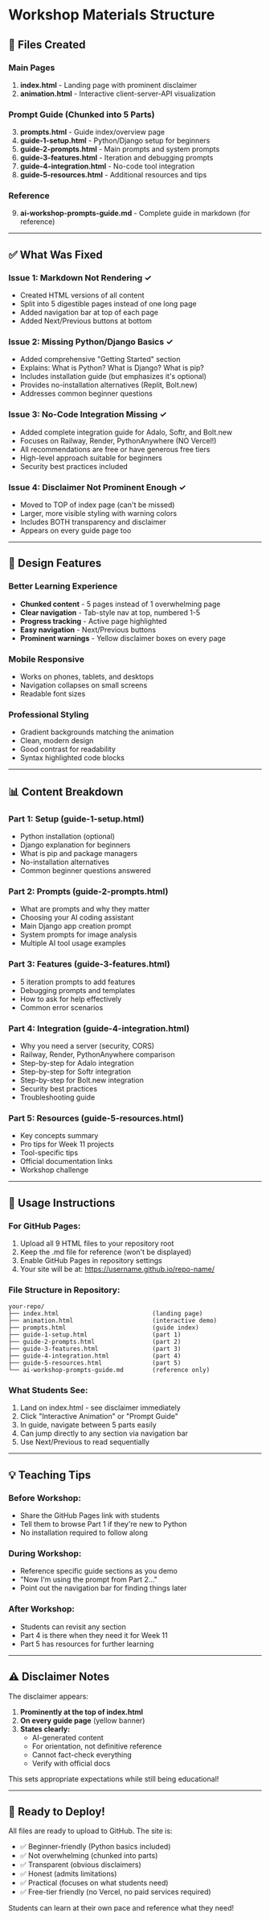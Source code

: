 # Workshop Materials Structure

## 📁 Files Created

### Main Pages
1. **index.html** - Landing page with prominent disclaimer
2. **animation.html** - Interactive client-server-API visualization

### Prompt Guide (Chunked into 5 Parts)
3. **prompts.html** - Guide index/overview page
4. **guide-1-setup.html** - Python/Django setup for beginners
5. **guide-2-prompts.html** - Main prompts and system prompts
6. **guide-3-features.html** - Iteration and debugging prompts
7. **guide-4-integration.html** - No-code tool integration
8. **guide-5-resources.html** - Additional resources and tips

### Reference
9. **ai-workshop-prompts-guide.md** - Complete guide in markdown (for reference)

---

## ✅ What Was Fixed

### Issue 1: Markdown Not Rendering ✓
- Created HTML versions of all content
- Split into 5 digestible pages instead of one long page
- Added navigation bar at top of each page
- Added Next/Previous buttons at bottom

### Issue 2: Missing Python/Django Basics ✓
- Added comprehensive "Getting Started" section
- Explains: What is Python? What is Django? What is pip?
- Includes installation guide (but emphasizes it's optional)
- Provides no-installation alternatives (Replit, Bolt.new)
- Addresses common beginner questions

### Issue 3: No-Code Integration Missing ✓
- Added complete integration guide for Adalo, Softr, and Bolt.new
- Focuses on Railway, Render, PythonAnywhere (NO Vercel!)
- All recommendations are free or have generous free tiers
- High-level approach suitable for beginners
- Security best practices included

### Issue 4: Disclaimer Not Prominent Enough ✓
- Moved to TOP of index page (can't be missed)
- Larger, more visible styling with warning colors
- Includes BOTH transparency and disclaimer
- Appears on every guide page too

---

## 🎨 Design Features

### Better Learning Experience
- **Chunked content** - 5 pages instead of 1 overwhelming page
- **Clear navigation** - Tab-style nav at top, numbered 1-5
- **Progress tracking** - Active page highlighted
- **Easy navigation** - Next/Previous buttons
- **Prominent warnings** - Yellow disclaimer boxes on every page

### Mobile Responsive
- Works on phones, tablets, and desktops
- Navigation collapses on small screens
- Readable font sizes

### Professional Styling
- Gradient backgrounds matching the animation
- Clean, modern design
- Good contrast for readability
- Syntax highlighted code blocks

---

## 📊 Content Breakdown

### Part 1: Setup (guide-1-setup.html)
- Python installation (optional)
- Django explanation for beginners
- What is pip and package managers
- No-installation alternatives
- Common beginner questions answered

### Part 2: Prompts (guide-2-prompts.html)
- What are prompts and why they matter
- Choosing your AI coding assistant
- Main Django app creation prompt
- System prompts for image analysis
- Multiple AI tool usage examples

### Part 3: Features (guide-3-features.html)
- 5 iteration prompts to add features
- Debugging prompts and templates
- How to ask for help effectively
- Common error scenarios

### Part 4: Integration (guide-4-integration.html)
- Why you need a server (security, CORS)
- Railway, Render, PythonAnywhere comparison
- Step-by-step for Adalo integration
- Step-by-step for Softr integration
- Step-by-step for Bolt.new integration
- Security best practices
- Troubleshooting guide

### Part 5: Resources (guide-5-resources.html)
- Key concepts summary
- Pro tips for Week 11 projects
- Tool-specific tips
- Official documentation links
- Workshop challenge

---

## 🎯 Usage Instructions

### For GitHub Pages:
1. Upload all 9 HTML files to your repository root
2. Keep the .md file for reference (won't be displayed)
3. Enable GitHub Pages in repository settings
4. Your site will be at: https://username.github.io/repo-name/

### File Structure in Repository:
```
your-repo/
├── index.html                          (landing page)
├── animation.html                      (interactive demo)
├── prompts.html                        (guide index)
├── guide-1-setup.html                  (part 1)
├── guide-2-prompts.html                (part 2)
├── guide-3-features.html               (part 3)
├── guide-4-integration.html            (part 4)
├── guide-5-resources.html              (part 5)
└── ai-workshop-prompts-guide.md        (reference only)
```

### What Students See:
1. Land on index.html - see disclaimer immediately
2. Click "Interactive Animation" or "Prompt Guide"
3. In guide, navigate between 5 parts easily
4. Can jump directly to any section via navigation bar
5. Use Next/Previous to read sequentially

---

## 💡 Teaching Tips

### Before Workshop:
- Share the GitHub Pages link with students
- Tell them to browse Part 1 if they're new to Python
- No installation required to follow along

### During Workshop:
- Reference specific guide sections as you demo
- "Now I'm using the prompt from Part 2..."
- Point out the navigation bar for finding things later

### After Workshop:
- Students can revisit any section
- Part 4 is there when they need it for Week 11
- Part 5 has resources for further learning

---

## ⚠️ Disclaimer Notes

The disclaimer appears:
1. **Prominently at the top of index.html**
2. **On every guide page** (yellow banner)
3. **States clearly:**
   - AI-generated content
   - For orientation, not definitive reference
   - Cannot fact-check everything
   - Verify with official docs

This sets appropriate expectations while still being educational!

---

## 🎉 Ready to Deploy!

All files are ready to upload to GitHub. The site is:
- ✅ Beginner-friendly (Python basics included)
- ✅ Not overwhelming (chunked into parts)
- ✅ Transparent (obvious disclaimers)
- ✅ Honest (admits limitations)
- ✅ Practical (focuses on what students need)
- ✅ Free-tier friendly (no Vercel, no paid services required)

Students can learn at their own pace and reference what they need!
